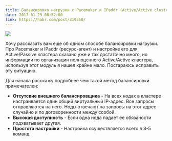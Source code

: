 ```yaml
---
title: Балансировка нагрузки с Pacemaker и IPaddr (Active/Active cluster)
date: 2017-01-25 08:52:00
link: https://habr.com/post/319550/
---
```


![](https://habrastorage.org/files/246/8dc/e38/2468dce38afd462fbb3ef3bf6d5e69d4.png)

Хочу рассказать вам еще об одном способе балансировки нагрузки.
Про Pacemaker и IPaddr (ресурс-агент) и настройке его для Active/Passive кластера сказано уже и так достаточно много, но информации по организации полноценного Active/Active кластера, используя этот модуль я нашел крайне мало. Постараюсь исправить эту ситуацию.

Для начала расскажу подробнее чем такой метод балансировки примечателен:
* **Отсутсвие внешнего балансировщика** - На всех нодах в кластере настраивается один общий виртуальный IP-адрес. Все запросы отправляются на него. Ноды отвечают на запросы на этот адрес случайно и по договоренности между ссобой. 
* **Высокая доступность** - Если одна нода падает ее обязаности подхватывает другая.
* **Простота настройки** - Настройка осуществляется всего в 3-5 команд

 <!--more-->
